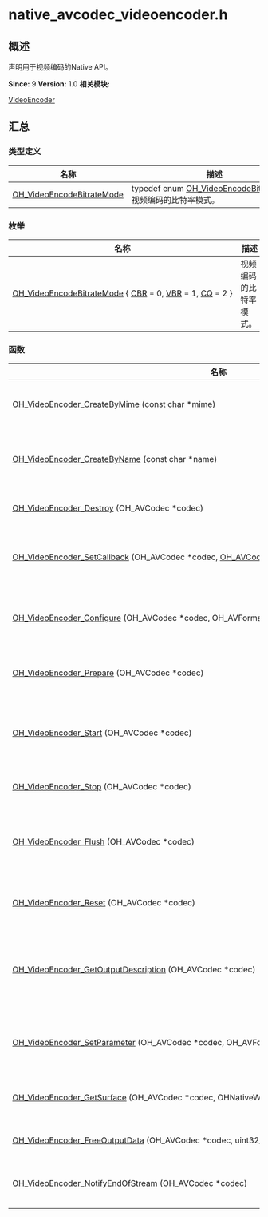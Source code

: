# native_avcodec_videoencoder.h


## 概述

声明用于视频编码的Native API。

**Since:**
9
**Version:**
1.0
**相关模块:**

[VideoEncoder](_video_encoder.md)


## 汇总


### 类型定义

  | 名称 | 描述 | 
| -------- | -------- |
| [OH_VideoEncodeBitrateMode](_video_encoder.md#ohvideoencodebitratemode) | typedef&nbsp;enum&nbsp;[OH_VideoEncodeBitrateMode](_video_encoder.md#ohvideoencodebitratemode)<br/>视频编码的比特率模式。&nbsp; | 


### 枚举

  | 名称 | 描述 | 
| -------- | -------- |
| [OH_VideoEncodeBitrateMode](_video_encoder.md#ohvideoencodebitratemode)&nbsp;{&nbsp;[CBR](_video_encoder.md#ggae5aed6bb1e318f7fc489a7cb859578e1adb1ecf549b5c6f145b2aff320909c70e)&nbsp;=&nbsp;0,&nbsp;[VBR](_video_encoder.md#ggae5aed6bb1e318f7fc489a7cb859578e1a5cd8a75942875437b0216e7e61693596)&nbsp;=&nbsp;1,&nbsp;[CQ](_video_encoder.md#ggae5aed6bb1e318f7fc489a7cb859578e1a3714c38a79124f71d2ec3fa8f9c03bc4)&nbsp;=&nbsp;2&nbsp;} | 视频编码的比特率模式。&nbsp; | 


### 函数

  | 名称 | 描述 | 
| -------- | -------- |
| [OH_VideoEncoder_CreateByMime](_video_encoder.md#ohvideoencodercreatebymime)&nbsp;(const&nbsp;char&nbsp;\*mime) | OH_AVCodec&nbsp;\*<br/>通过mime类型创建一个视频编码器实例，大多数情况下推荐使用该接口。&nbsp; | 
| [OH_VideoEncoder_CreateByName](_video_encoder.md#ohvideoencodercreatebyname)&nbsp;(const&nbsp;char&nbsp;\*name) | OH_AVCodec&nbsp;\*<br/>通过视频编码器名称创建一个视频编码器实例，使用这个接口的前提是必须清楚编码器准确的名称。&nbsp; | 
| [OH_VideoEncoder_Destroy](_video_encoder.md#ohvideoencoderdestroy)&nbsp;(OH_AVCodec&nbsp;\*codec) | [OH_AVErrCode](_core.md#ohaverrcode)<br/>清空编码器内部资源，并销毁编码器实例。&nbsp; | 
| [OH_VideoEncoder_SetCallback](_video_encoder.md#ohvideoencodersetcallback)&nbsp;(OH_AVCodec&nbsp;\*codec,&nbsp;[OH_AVCodecAsyncCallback](_o_h___a_v_codec_async_callback.md)&nbsp;callback,&nbsp;void&nbsp;\*userData) | [OH_AVErrCode](_core.md#ohaverrcode)<br/>设置异步回调函数，使得你的应用能够响应视频编码器产生的事件，该接口被调用必须是在Prepare被调用前。&nbsp; | 
| [OH_VideoEncoder_Configure](_video_encoder.md#ohvideoencoderconfigure)&nbsp;(OH_AVCodec&nbsp;\*codec,&nbsp;OH_AVFormat&nbsp;\*format) | [OH_AVErrCode](_core.md#ohaverrcode)<br/>配置视频编码器，典型地，需要配置被编码视频轨道的描述信息，该接口被调用必须是在Prepare被调用前。&nbsp; | 
| [OH_VideoEncoder_Prepare](_video_encoder.md#ohvideoencoderprepare)&nbsp;(OH_AVCodec&nbsp;\*codec) | [OH_AVErrCode](_core.md#ohaverrcode)<br/>准备编码器内部资源，调用该接口前必须先调用Configure接口。&nbsp; | 
| [OH_VideoEncoder_Start](_video_encoder.md#ohvideoencoderstart)&nbsp;(OH_AVCodec&nbsp;\*codec) | [OH_AVErrCode](_core.md#ohaverrcode)<br/>启动编码器，该接口必须在已经Prepare成功后调用。&nbsp;在启动成功后，编码器将开始报告[OH_AVCodecOnNeedInputData](_codec_base.md#ohavcodeconneedinputdata)事件。&nbsp; | 
| [OH_VideoEncoder_Stop](_video_encoder.md#ohvideoencoderstop)&nbsp;(OH_AVCodec&nbsp;\*codec) | [OH_AVErrCode](_core.md#ohaverrcode)<br/>停止编码器。在停止后可通过Start重新进入Started状态。&nbsp; | 
| [OH_VideoEncoder_Flush](_video_encoder.md#ohvideoencoderflush)&nbsp;(OH_AVCodec&nbsp;\*codec) | [OH_AVErrCode](_core.md#ohaverrcode)<br/>清空编码器内部缓存的输入输出数据。在该接口被调用后，所有先前通过异步回调报告的Buffer的索引都将&nbsp;失效，确保不要再访问这些索引对应的Buffers。&nbsp; | 
| [OH_VideoEncoder_Reset](_video_encoder.md#ohvideoencoderreset)&nbsp;(OH_AVCodec&nbsp;\*codec) | [OH_AVErrCode](_core.md#ohaverrcode)<br/>重置编码器。如需继续编码工作，需要重新调用Configure接口以配置该编码器实例。&nbsp; | 
| [OH_VideoEncoder_GetOutputDescription](_video_encoder.md#ohvideoencodergetoutputdescription)&nbsp;(OH_AVCodec&nbsp;\*codec) | OH_AVFormat&nbsp;\*<br/>获取该编码器输出数据的描述信息，需要注意的是，返回值所指向的OH_AVFormat实例的生命周期&nbsp;将会再下一次调用该接口时或者该OH_AVCodec实例被销毁时失效。&nbsp; | 
| [OH_VideoEncoder_SetParameter](_video_encoder.md#ohvideoencodersetparameter)&nbsp;(OH_AVCodec&nbsp;\*codec,&nbsp;OH_AVFormat&nbsp;\*format) | [OH_AVErrCode](_core.md#ohaverrcode)<br/>向编码器设置动态参数，注意：该接口仅能在编码器被启动后调用，同时错误的参数设置，可能会导致编码失败。&nbsp; | 
| [OH_VideoEncoder_GetSurface](_video_encoder.md#ohvideoencodergetsurface)&nbsp;(OH_AVCodec&nbsp;\*codec,&nbsp;OHNativeWindow&nbsp;\*\*window) | [OH_AVErrCode](_core.md#ohaverrcode)<br/>从视频编码器获取输入Surface，&nbsp;该接口被调用必须是在Prepare被调用前。&nbsp; | 
| [OH_VideoEncoder_FreeOutputData](_video_encoder.md#ohvideoencoderfreeoutputdata)&nbsp;(OH_AVCodec&nbsp;\*codec,&nbsp;uint32_t&nbsp;index) | [OH_AVErrCode](_core.md#ohaverrcode)<br/>将处理结束的输出Buffer交还给编码器。&nbsp; | 
| [OH_VideoEncoder_NotifyEndOfStream](_video_encoder.md#ohvideoencodernotifyendofstream)&nbsp;(OH_AVCodec&nbsp;\*codec) | [OH_AVErrCode](_core.md#ohaverrcode)<br/>通知视频编码器输入码流已结束。surface模式推荐使用该接口通知编码器码流结束。&nbsp; | 
